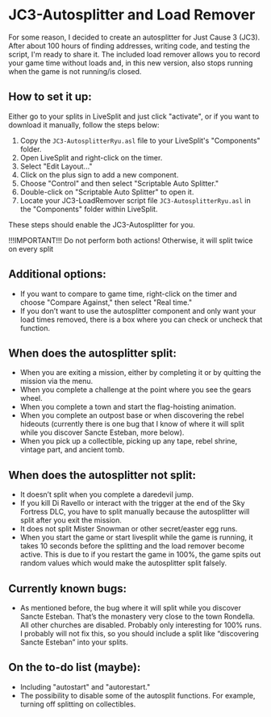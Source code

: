 # JC3-Autosplitter and Load Remover

For some reason, I decided to create an autosplitter for Just Cause 3 (JC3). After about 100 hours of finding addresses, writing code, and testing the script, I'm ready to share it. The included load remover allows you to record your game time without loads and, in this new version, also stops running when the game is not running/is closed.

## How to set it up:

Either go to your splits in LiveSplit and just click "activate", or if you want to download it manually, follow the steps below:

1. Copy the `JC3-AutosplitterRyu.asl` file to your LiveSplit's "Components" folder.
2. Open LiveSplit and right-click on the timer.
3. Select "Edit Layout..."
4. Click on the plus sign to add a new component.
5. Choose "Control" and then select "Scriptable Auto Splitter."
6. Double-click on "Scriptable Auto Splitter" to open it.
7. Locate your JC3-LoadRemover script file `JC3-AutosplitterRyu.asl` in the "Components" folder within LiveSplit.

These steps should enable the JC3-Autosplitter for you.

!!!IMPORTANT!!!
Do not perform both actions! Otherwise, it will split twice on every split

## Additional options:

- If you want to compare to game time, right-click on the timer and choose "Compare Against," then select "Real time."
- If you don’t want to use the autosplitter component and only want your load times removed, there is a box where you can check or uncheck that function.

## When does the autosplitter split:

- When you are exiting a mission, either by completing it or by quitting the mission via the menu.
- When you complete a challenge at the point where you see the gears wheel.
- When you complete a town and start the flag-hoisting animation.
- When you complete an outpost base or when discovering the rebel hideouts (currently there is one bug that I know of where it will split while you discover Sancte Esteban, more below).
- When you pick up a collectible, picking up any tape, rebel shrine, vintage part, and ancient tomb.

## When does the autosplitter not split:

- It doesn’t split when you complete a daredevil jump.
- If you kill Di Ravello or interact with the trigger at the end of the Sky Fortress DLC, you have to split manually because the autosplitter will split after you exit the mission.
- It does not split Mister Snowman or other secret/easter egg runs.
- When you start the game or start livesplit while the game is running, it takes 10 seconds before the splitting and the load remover become active. This is due to if you restart the game in 100%, the game spits out random values which would make the autosplitter split falsely.

## Currently known bugs:

- As mentioned before, the bug where it will split while you discover Sancte Esteban. That’s the monastery very close to the town Rondella. All other churches are disabled. Probably only interesting for 100% runs. I probably will not fix this, so you should include a split like “discovering Sancte Esteban” into your splits.

## On the to-do list (maybe):

- Including "autostart" and "autorestart."
- The possibility to disable some of the autosplit functions. For example, turning off splitting on collectibles.


